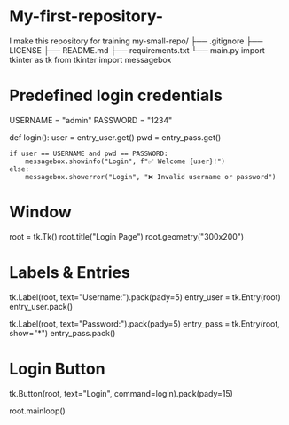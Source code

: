 # My-first-repository-
I make this repository for training 
my-small-repo/
├── .gitignore
├── LICENSE
├── README.md
├── requirements.txt
└── main.py
import tkinter as tk
from tkinter import messagebox

# Predefined login credentials
USERNAME = "admin"
PASSWORD = "1234"

def login():
    user = entry_user.get()
    pwd = entry_pass.get()

    if user == USERNAME and pwd == PASSWORD:
        messagebox.showinfo("Login", f"✅ Welcome {user}!")
    else:
        messagebox.showerror("Login", "❌ Invalid username or password")

# Window
root = tk.Tk()
root.title("Login Page")
root.geometry("300x200")

# Labels & Entries
tk.Label(root, text="Username:").pack(pady=5)
entry_user = tk.Entry(root)
entry_user.pack()

tk.Label(root, text="Password:").pack(pady=5)
entry_pass = tk.Entry(root, show="*")
entry_pass.pack()

# Login Button
tk.Button(root, text="Login", command=login).pack(pady=15)

root.mainloop()